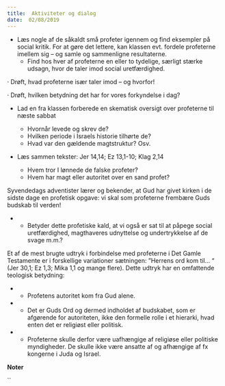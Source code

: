 ```yaml
---
title:  Aktiviteter og dialog
date:  02/08/2019
---
```


* 	Læs nogle af de såkaldt små profeter igennem og find eksempler på social kritik. For at gøre det lettere, kan klassen evt. fordele profeterne imellem sig – og samle og sammenligne resultaterne.
	* 	Find hos hver af profeterne en eller to tydelige, særligt stærke udsagn, hvor de taler imod social uretfærdighed.

·	Drøft, hvad profeterne især taler imod – og hvorfor!

·	Drøft, hvilken betydning det har for vores forkyndelse i dag?

* 	Lad en fra klassen forberede en skematisk oversigt over profeterne til næste sabbat
	* 	Hvornår levede og skrev de?
	* 	Hvilken periode i Israels historie tilhørte de?
	* 	Hvad var den gældende magtstruktur? Osv.

* 	Læs sammen tekster: Jer 14,14; Ez 13,1-10; Klag 2,14
	* 	Hvem tror I lønnede de falske profeter?
	* 	Hvem har magt eller autoritet over en sand profet?

Syvendedags adventister lærer og bekender, at Gud har givet kirken i de sidste dage en profetisk opgave: vi skal som profeterne frembære Guds budskab til verden!

* -	Betyder dette profetiske kald, at vi også er sat til at påpege social uretfærdighed, magthaveres udnyttelse og undertrykkelse af de svage m.m.?

Et af de mest brugte udtryk i forbindelse med profeterne i Det Gamle Testamente er i forskellige variationer sætningen: ”Herrens ord kom til… “ (Jer 30,1; Ez 1,3; Mika 1,1 og mange flere). Dette udtryk har en omfattende teologisk betydning:

* -	Profetens autoritet kom fra Gud alene.

* -	Det er Guds Ord og dermed indholdet af budskabet, som er afgørende for autoriteten, ikke den formelle rolle i et hierarki, hvad enten det er religiøst eller politisk.

* -	Profeterne skulle derfor være uafhængige af religiøse eller politiske myndigheder. De skulle ikke være ansatte af og afhængige af fx kongerne i Juda og Israel.

**Noter**

``